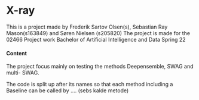 # X-ray


This is a project made by Frederik Sartov Olsen(s), Sebastian Ray Mason(s163849) and Søren Nielsen (s205820)
The project is made for the 02466 Project work Bachelor of Artificial Intelligence and Data Spring 22

#### Content
The project focus mainly on testing the methods Deepensemble, SWAG and multi- SWAG.

The code is split up after its names so that each method including a Baseline can be called by .... (sebs kalde metode)






